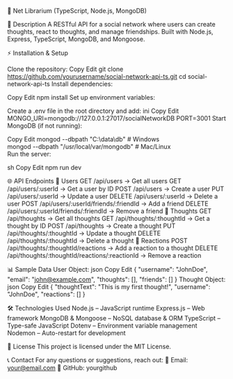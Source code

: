 📌 Net Librarium (TypeScript, Node.js, MongoDB)

📝 Description
A RESTful API for a social network where users can create thoughts, react to thoughts, and manage friendships. Built with Node.js, Express, TypeScript, MongoDB, and Mongoose.

⚡ Installation & Setup

Clone the repository:
Copy
Edit
git clone https://github.com/yourusername/social-network-api-ts.git
cd social-network-api-ts
Install dependencies:


Copy
Edit
npm install
Set up environment variables:

Create a .env file in the root directory and add:
ini
Copy
Edit
MONGO_URI=mongodb://127.0.0.1:27017/socialNetworkDB
PORT=3001
Start MongoDB (if not running):

Copy
Edit
mongod --dbpath "C:\data\db"  # Windows  
mongod --dbpath "/usr/local/var/mongodb"  # Mac/Linux  
Run the server:

sh
Copy
Edit
npm run dev

🌐 API Endpoints
🔹 Users
GET /api/users → Get all users
GET /api/users/:userId → Get a user by ID
POST /api/users → Create a user
PUT /api/users/:userId → Update a user
DELETE /api/users/:userId → Delete a user
POST /api/users/:userId/friends/:friendId → Add a friend
DELETE /api/users/:userId/friends/:friendId → Remove a friend
🔹 Thoughts
GET /api/thoughts → Get all thoughts
GET /api/thoughts/:thoughtId → Get a thought by ID
POST /api/thoughts → Create a thought
PUT /api/thoughts/:thoughtId → Update a thought
DELETE /api/thoughts/:thoughtId → Delete a thought
🔹 Reactions
POST /api/thoughts/:thoughtId/reactions → Add a reaction to a thought
DELETE /api/thoughts/:thoughtId/reactions/:reactionId → Remove a reaction

📊 Sample Data
User Object:
json
Copy
Edit
{
  "username": "JohnDoe",
  "email": "john@example.com",
  "thoughts": [],
  "friends": []
}
Thought Object:
json
Copy
Edit
{
  "thoughtText": "This is my first thought!",
  "username": "JohnDoe",
  "reactions": []
}

🛠 Technologies Used
Node.js – JavaScript runtime
Express.js – Web framework
MongoDB & Mongoose – NoSQL database & ORM
TypeScript – Type-safe JavaScript
Dotenv – Environment variable management
Nodemon – Auto-restart for development

📜 License
This project is licensed under the MIT License.

📞 Contact
For any questions or suggestions, reach out:
📧 Email: your@email.com
🔗 GitHub: yourgithub